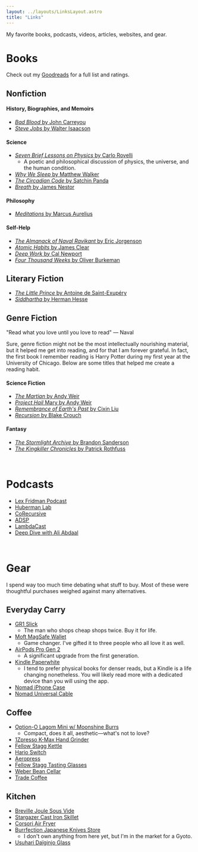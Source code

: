 ```yaml
---
layout: ../layouts/LinksLayout.astro
title: "Links"
---
```


My favorite books, podcasts, videos, articles, websites, and gear.

# Books

Check out my [Goodreads](https://www.goodreads.com/user/show/106199148-charlie-sabino) for a full list and ratings.

## Nonfiction

#### History, Biographies, and Memoirs

- [_Bad Blood_ by John Carreyou](https://www.goodreads.com/book/show/37976541-bad-blood)
- [_Steve Jobs_ by Walter Isaacson](https://www.goodreads.com/book/show/11084145-steve-jobs)

#### Science

- [_Seven Brief Lessons on Physics_ by Carlo Rovelli](https://www.goodreads.com/book/show/25734172-seven-brief-lessons-on-physics?ac=1&from_search=true&qid=hyd7d9RrsA&rank=1)
  - A poetic and philosophical discussion of physics, the universe, and the human condition.
- [_Why We Sleep_ by Matthew Walker](https://www.goodreads.com/book/show/34466963-why-we-sleep)
- [_The Circadian Code_ by Satchin Panda](https://www.goodreads.com/book/show/37534452-the-circadian-code)
- [_Breath_ by James Nestor](https://www.goodreads.com/book/show/48890486-breath)

#### Philosophy

- [_Meditations_ by Marcus Aurelius](https://www.goodreads.com/book/show/1168191.Meditations?ref=nav_sb_ss_1_19)

#### Self-Help

- [_The Almanack of Naval Ravikant_ by Eric Jorgenson](2https://www.goodreads.com/book/show/55148500-the-almanack-of-naval-ravikant)
- [_Atomic Habits_ by James Clear](https://www.goodreads.com/book/show/40121378-atomic-habits)
- [_Deep Work_ by Cal Newport](https://www.goodreads.com/book/show/25744928-deep-work)
- [_Four Thousand Weeks_ by Oliver Burkeman](https://www.goodreads.com/book/show/54785515-four-thousand-weeks)

## Literary Fiction

- [_The Little Prince_ by Antoine de Saint-Exupéry](https://www.goodreads.com/book/show/157993.The_Little_Prince)
- [_Siddhartha_ by Herman Hesse](https://www.goodreads.com/book/show/52036.Siddhartha?ref=nav_sb_ss_1_11)

## Genre Fiction

"Read what you love until you love to read" — Naval

Sure, genre fiction might not be the most intellectually nourishing material, but it helped
me get into reading, and for that I am forever grateful. In fact, the first book I
remember reading is Harry Potter during my first year at the University of Chicago.
Below are some titles that helped me create a reading habit.

#### Science Fiction

- [_The Martian_ by Andy Weir](https://www.goodreads.com/book/show/18007564-the-martian)
- [_Project Hail_ Mary by Andy Weir](https://www.goodreads.com/book/show/54493401-project-hail-mary)
- [_Remembrance of Earth's Past_ by Cixin Liu](https://www.goodreads.com/series/189931-remembrance-of-earth-s-past)
- [_Recursion_ by Blake Crouch](https://www.goodreads.com/book/show/42046112-recursion)

#### Fantasy

- [_The Stormlight Archive_ by Brandon Sanderson](https://www.goodreads.com/series/49075-the-stormlight-archive)
- [_The Kingkiller Chronicles_ by Patrick Rothfuss](https://www.goodreads.com/series/45262-the-kingkiller-chronicle)

&nbsp;

# Podcasts

- [Lex Fridman Podcast](https://lexfridman.com/podcast/)
- [Huberman Lab](https://hubermanlab.com/)
- [CoRecursive](https://corecursive.com/)
- [ADSP](https://adspthepodcast.com/)
- [LambdaCast](https://soundcloud.com/lambda-cast)
- [Deep Dive with Ali Abdaal](https://aliabdaal.com/podcast/)

&nbsp;

# Gear

I spend way too much time debating what stuff to buy. Most of these were thoughtful purchases
weighed against many alternatives.

## Everyday Carry

- [GR1 Slick](https://huckberry.com/store/goruck/category/p/62216-gr1-1000d-slick-21l)
  - The man who shops cheap shops twice. Buy it for life.
- [Moft MagSafe Wallet](https://amzn.to/3RUCEeS)
  - Game changer. I've gifted it to three people who all love it as well.
- [AirPods Pro Gen 2](https://amzn.to/3xkVemT)
  - A significant upgrade from the first generation.
- [Kindle Paperwhite](https://amzn.to/3RYzRB6)
  - I tend to prefer physical books for denser reads, but a Kindle is a life changing
    nonetheless. You will likely read more with a dedicated device than you will using the app.
- [Nomad iPhone Case](https://nomadgoods.com/products/modern-leather-case-horween-black-iphone-14-pro-max)
- [Nomad Universal Cable](https://nomadgoods.com/products/universal-usb-c-kevlar-cable-0-3m)

## Coffee

- [Option-O Lagom Mini w/ Moonshine Burrs](https://www.option-o.com/shop/lagom-mini)
  - Compact, does it all, aesthetic—what's not to love?
- [1Zpresso K-Max Hand Grinder](https://amzn.to/3vXbFF2)
- [Fellow Stagg Kettle](https://amzn.to/3ivUBmH)
- [Hario Switch](https://amzn.to/3VYqz8U)
- [Aeropress](https://amzn.to/3X3MzjW)
- [Fellow Stagg Tasting Glasses](https://amzn.to/3vQPiBh)
- [Weber Bean Cellar](https://weberworkshops.com/products/bean-cellar-glass)
- [Trade Coffee](https://www.drinktrade.com/)

## Kitchen

- [Breville Joule Sous Vide](https://amzn.to/3ljCTnq)
- [Stargazer Cast Iron Skillet](https://stargazercastiron.com/products/12-inch-skillet)
- [Corsori Air Fryer](https://amzn.to/3YhCCzR)
- [Burrfection Japanese Knives Store](https://burrfectionstore.com/)
  - I don't own anything from here yet, but I'm in the market for a Gyoto.
- [Usuhari Daïginjo Glass](https://amzn.to/3Yfy2lR)
